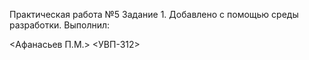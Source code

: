 Практическая работа №5
Задание 1.
Добавлено с помощью среды разработки.
Выполнил:

<Афанасьев П.М.>
<УВП-312>
